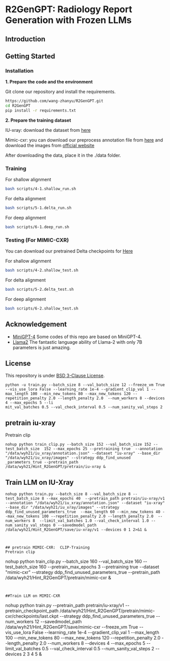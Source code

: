 # R2GenGPT: Radiology Report Generation with Frozen LLMs

## Introduction
<!-- ![overview](https://github.com/wang-zhanyu/R2GenGPT/blob/main/images/align.png) -->

## Getting Started
### Installation

**1. Prepare the code and the environment**

Git clone our repository and install the requirements.

```bash
https://github.com/wang-zhanyu/R2GenGPT.git
cd R2GenGPT
pip install -r requirements.txt
```


**2. Prepare the training dataset**

IU-xray: download the dataset from [here](https://drive.google.com/file/d/1c0BXEuDy8Cmm2jfN0YYGkQxFZd2ZIoLg/view)

Mimic-cxr: you can download our preprocess annotation file from [here](https://drive.google.com/file/d/14689ztodTtrQJYs--ihB_hgsPMMNHX-H/view?usp=sharing) and download the images from [official website](https://physionet.org/content/mimic-cxr-jpg/2.0.0/)

After downloading the data, place it in the ./data folder.

### Training

For shallow alignment

```bash
bash scripts/4-1.shallow_run.sh
```

For delta alignment

```bash
bash scripts/5-1.delta_run.sh
```

For deep alignment

```bash
bash scripts/6-1.deep_run.sh
```

### Testing (For MIMIC-CXR)
You can download our pretrained Delta checkpoints for [Here](https://drive.google.com/drive/folders/1ywEITWfYIAAYy0VY1IZ24Ec_GoNmkqIY?usp=sharing)

For shallow alignment

```bash
bash scripts/4-2.shallow_test.sh
```

For delta alignment

```bash
bash scripts/5-2.delta_test.sh
```

For deep alignment

```bash
bash scripts/6-2.shallow_test.sh
```


## Acknowledgement

+ [MiniGPT-4](https://github.com/Vision-CAIR/MiniGPT-4) Some codes of this repo are based on MiniGPT-4.
+ [Llama2](https://github.com/facebookresearch/llama) The fantastic language ability of Llama-2 with only 7B parameters is just amazing.


## License
This repository is under [BSD 3-Clause License](LICENSE.md).

```
python -u train.py --batch_size 8 --val_batch_size 12 --freeze_vm True --vis_use_lora False --learning_rate 1e-4 --gradient_clip_val 1 --max_length 100 --min_new_tokens 80 --max_new_tokens 120 --repetition_penalty 2.0 --length_penalty 2.0  --num_workers 8 --devices 4 --max_epochs 5 --li
mit_val_batches 0.5 --val_check_interval 0.5 --num_sanity_val_steps 2 
```
## pretrain iu-xray
Pretrain clip
```
nohup python train_clip.py --batch_size 152 --val_batch_size 152 --test_batch_size  152 --max_epochs 25 --pretraining true  --annotation "/data/wyh21/iu_xray/annotation.json" --dataset "iu-xray" --base_dir "/data/wyh21/iu_xray/images" --strategy ddp_find_unused
_parameters_true --pretrain_path /data/wyh21/Hint_R2GenGPT/pretrain/iu-xray &
``` 
## Train LLM on IU-Xray
```
nohup python train.py --batch_size 8 --val_batch_size 8 --test_batch_size 8 --max_epochs 40  --pretrain_path pretrain/iu-xray/v1 --annotation "/data/wyh21/iu_xray/annotation.json" --dataset "iu-xray" --base_dir "/data/wyh21/iu_xray/images" --strategy ddp_find_unused_parameters_true  --max_length 60 --min_new_tokens 40 --max_new_tokens 100 --repetition_penalty 2.0 --length_penalty 2.0  --num_workers 8  --limit_val_batches 1.0 --val_check_interval 1.0 --num_sanity_val_steps 0 --savedmodel_path /data/wyh21/Hint_R2GenGPT/save/iu-xray/v1 --devices 0 1 2>&1 &
```
``` 


## pretrain MIMIC-CXR:  CLIP-Training
Pretrain clip
```
nohup python train_clip.py --batch_size 160 --val_batch_size 160 --test_batch_size  160 --pretrain_max_epochs 3 --pretraining true  --dataset "mimic-cxr" --strategy ddp_find_unused_parameters_true --pretrain_path /data/wyh21/Hint_R2GenGPT/pretrain/mimic-cxr &
```


##Train LLM on MIMIC-CXR
```
nohup python train.py --pretrain_path pretrain/iu-xray/v1  --pretrain_checkpoint_path /data/wyh21/Hint_R2GenGPT/pretrain/mimic-cxr/checkpoints/last.ckpt --strategy ddp_find_unused_parameters_true --num_workers 12 --savedmodel_path /data/wyh21/Hint_R2GenGPT/save/mimic-cxr --freeze_vm True --vis_use_lora False --learning_rate 1e-4 --gradient_clip_val 1 --max_length 100 --min_new_tokens 80 --max_new_tokens 120 --repetition_penalty 2.0 --length_penalty 2.0 --num_workers 8 --devices 4 --max_epochs 5 --limit_val_batches 0.5 --val_check_interval 0.5 --num_sanity_val_steps 2 --devices 2 3 4 5  &

